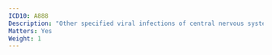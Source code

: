 ```yaml
---
ICD10: A888
Description: "Other specified viral infections of central nervous system"
Matters: Yes
Weight: 1
---
```


